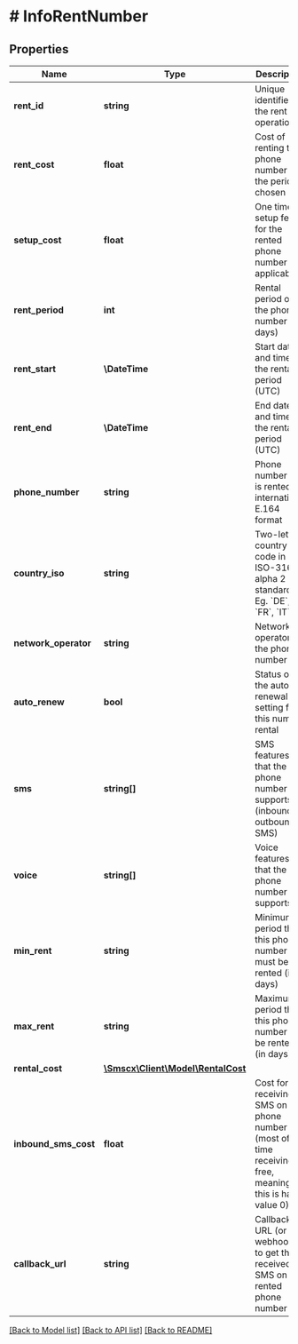 # # InfoRentNumber

## Properties

Name | Type | Description | Notes
------------ | ------------- | ------------- | -------------
**rent_id** | **string** | Unique identifier of the rent operation |
**rent_cost** | **float** | Cost of renting the phone number for the period chosen |
**setup_cost** | **float** | One time setup fee for the rented phone number (if applicable) |
**rent_period** | **int** | Rental period of the phone number (in days) |
**rent_start** | **\DateTime** | Start date and time of the rental period (UTC) |
**rent_end** | **\DateTime** | End date and time of the rental period (UTC) |
**phone_number** | **string** | Phone number that is rented in international E.164 format |
**country_iso** | **string** | Two-letter country code in ISO-3166 alpha 2 standard. Eg. &#x60;DE&#x60;, &#x60;FR&#x60;, &#x60;IT&#x60; |
**network_operator** | **string** | Network operator of the phone number |
**auto_renew** | **bool** | Status of the auto renewal setting for this number rental |
**sms** | **string[]** | SMS features that the phone number supports (inbound or outbound SMS) |
**voice** | **string[]** | Voice features that the phone number supports |
**min_rent** | **string** | Minimum period that this phone number must be rented (in days) |
**max_rent** | **string** | Maximum period that this phone number can be rented (in days) |
**rental_cost** | [**\Smscx\Client\Model\RentalCost**](RentalCost.md) |  |
**inbound_sms_cost** | **float** | Cost for receiving a SMS on this phone number (most of the time receiving is free, meaning this is has value 0) |
**callback_url** | **string** | Callback URL (or webhook) to get the received SMS on the rented phone number |

[[Back to Model list]](../../README.md#models) [[Back to API list]](../../README.md#endpoints) [[Back to README]](../../README.md)
